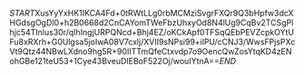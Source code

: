 $START$XusYyYxHK1IKCA4Fd+0tRWtLLg0rbMCMziSvgrFXQr9Q3bHpfw3dcXHGdsgOgDI0+h2B0668d2CnCAYomTWeFbzUhxyOd8N4lUg9CqBv2TCSgPlhjc54TInlus30r/qIhIngjURPQNcd+Bhj4EZ/oKCkApf0TFSqQEbPEVZcpkOYtUFu8xRXrh+G0Ulgsa5joIwA08V7cxlj/XVII9sNPsi99+ilPU/cCNJ3/WwsFPjsPXcVt9Qtz44NBwLXdno9hg5R+90IITTmQfeCtxvdp7o9OencQwZosYtqKD4zENohGBe121teU53+1Cye43BveuDIEBoF522Oj/wouIYtnA==$END$